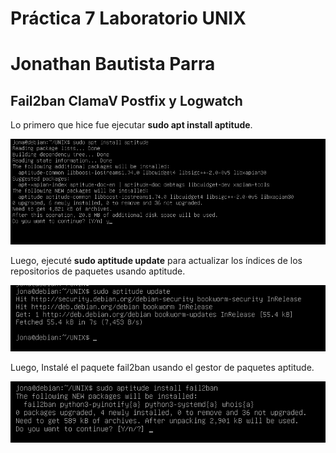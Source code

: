 # Práctica 7 Laboratorio UNIX
# Jonathan Bautista Parra
## Fail2ban ClamaV Postfix y Logwatch

Lo primero que hice fue ejecutar **sudo apt install aptitude**.

![](Practica7/unix7.1.png)

Luego, ejecuté **sudo aptitude update** para actualizar los índices de los repositorios de paquetes usando aptitude.

![](Practica7/unix7.2.png)

Luego, Instalé el paquete fail2ban usando el gestor de paquetes aptitude.

![](Practica7/unix7.4.png)



